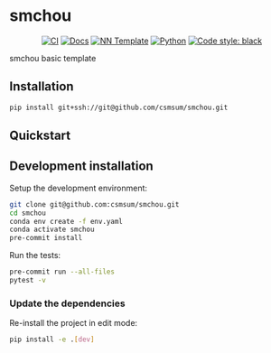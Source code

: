 # smchou

<p align="center">
    <a href="https://github.com/csmsum/smchou/actions/workflows/test_suite.yml"><img alt="CI" src=https://img.shields.io/github/workflow/status/csmsum/smchou/Test%20Suite/main?label=main%20checks></a>
    <a href="https://csmsum.github.io/smchou"><img alt="Docs" src=https://img.shields.io/github/deployments/csmsum/smchou/github-pages?label=docs></a>
    <a href="https://github.com/grok-ai/nn-template"><img alt="NN Template" src="https://shields.io/badge/nn--template-0.4.0-emerald?style=flat&labelColor=gray"></a>
    <a href="https://www.python.org/downloads/"><img alt="Python" src="https://img.shields.io/badge/python-3.11-blue.svg"></a>
    <a href="https://black.readthedocs.io/en/stable/"><img alt="Code style: black" src="https://img.shields.io/badge/code%20style-black-000000.svg"></a>
</p>

smchou basic template


## Installation

```bash
pip install git+ssh://git@github.com/csmsum/smchou.git
```


## Quickstart

[comment]: <> (> Fill me!)


## Development installation

Setup the development environment:

```bash
git clone git@github.com:csmsum/smchou.git
cd smchou
conda env create -f env.yaml
conda activate smchou
pre-commit install
```

Run the tests:

```bash
pre-commit run --all-files
pytest -v
```


### Update the dependencies

Re-install the project in edit mode:

```bash
pip install -e .[dev]
```
